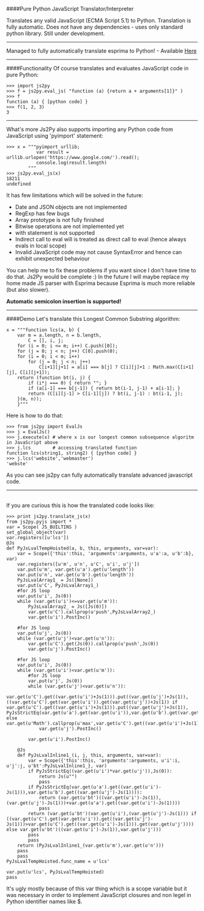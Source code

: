 ####Pure Python JavaScript Translator/Interpreter

Translates any valid JavaScript (ECMA Script 5.1) to Python. Translation is fully automatic. Does not have any 
dependencies - uses only standard python library. Still under development. 
<hr>

Managed to fully automatically translate esprima to Python! - Available <a href="https://github.com/PiotrDabkowski/Js2Py/blob/master/examples/pyesprima.py"> Here </a>

<hr>
####Functionality
Of course translates and evaluates JavaScript code in pure Python:

    >>> import js2py
    >>> f = js2py.eval_js( "function (a) {return a + arguments[1]}" )
    >>> f
    function (a) { [python code] }
    >>> f(1, 2, 3)
    3

<hr>

What's more Js2Py also supports importing any Python code from JavaScript using 'pyimport' statement:

    >>> x = """pyimport urllib;
               var result = urllib.urlopen('https://www.google.com/').read();
               console.log(result.length)
            """
    >>> js2py.eval_js(x)
    18211
    undefined
    
It has few limitations which will be solved in the future:
<ul>
<li>Date and JSON objects are not implemented</li>
<li>RegExp has few bugs</li>
<li>Array prototype is not fully finished</li>
<li>Bitwise operations are not implemented yet</li>
<li>with statement is not supported</li>
<li>Indirect call to eval will is treated as direct call to eval (hence always evals in local scope)</li>
<li>Invalid JavaScript code may not cause SyntaxError and hence can exhibit unexpected behaviour</li>
</ul>

You can help me to fix these problems if you want since I don't have time to do that. Js2Py would be complete :)
In the future I will maybe replace my home made JS parser with Esprima because Esprima is much more reliable (but also slower). 

<b> Automatic semicolon insertion is supported! </b>

<hr>
####Demo
Let's translate this Longest Common Substring algorithm:

    x = """function lcs(a, b) {
        var m = a.length, n = b.length,
            C = [], i, j;
        for (i = 0; i <= m; i++) C.push([0]);
        for (j = 0; j < n; j++) C[0].push(0);
        for (i = 0; i < m; i++)
            for (j = 0; j < n; j++)
                C[i+1][j+1] = a[i] === b[j] ? C[i][j]+1 : Math.max(C[i+1][j], C[i][j+1]);
        return (function bt(i, j) {
            if (i*j === 0) { return ""; }
            if (a[i-1] === b[j-1]) { return bt(i-1, j-1) + a[i-1]; }
            return (C[i][j-1] > C[i-1][j]) ? bt(i, j-1) : bt(i-1, j);
        }(m, n));
        }"""
        
Here is how to do that:

    >>> from js2py import EvalJs
    >>> j = EvalJs()
    >>> j.execute(x) # where x is our longest common subsequence algoritm in JavaScript above
    >>> j.lcs        # accessing translated function
    function lcs(string1, string2) { [python code] }
    >>> j.lcs('website','webmaster')
    'webste'
As you can see js2py can fully automatically translate advanced javascript code. 


    
<hr>
<br>
If you are curious this is how the translated code looks like:

    >>> print js2py.translate_js(x)
    from js2py.pyjs import *
    var = Scope( JS_BUILTINS )
    set_global_object(var)
    var.registers([u'lcs'])
    @Js
    def PyJsLvalTempHoisted(a, b, this, arguments, var=var):
        var = Scope({'this':this, 'arguments':arguments, u'a':a, u'b':b}, var)
        var.registers([u'm', u'n', u'C', u'i', u'j'])
        var.put(u'm', var.get(u'a').get(u'length'))
        var.put(u'n', var.get(u'b').get(u'length'))
        PyJsLvalArray1_ = Js([None])
        var.put(u'C', PyJsLvalArray1_)
        #for JS loop
        var.put(u'i', Js(0))
        while (var.get(u'i')<=var.get(u'm')):
            PyJsLvalArray2_ = Js([Js(0)])
            var.get(u'C').callprop(u'push',PyJsLvalArray2_)
            var.get(u'i').PostInc()
        
        #for JS loop
        var.put(u'j', Js(0))
        while (var.get(u'j')<var.get(u'n')):
            var.get(u'C').get(Js(0)).callprop(u'push',Js(0))
            var.get(u'j').PostInc()
        
        #for JS loop
        var.put(u'i', Js(0))
        while (var.get(u'i')<var.get(u'm')):
            #for JS loop
            var.put(u'j', Js(0))
            while (var.get(u'j')<var.get(u'n')):
                var.get(u'C').get((var.get(u'i')+Js(1))).put((var.get(u'j')+Js(1)), ((var.get(u'C').get(var.get(u'i')).get(var.get(u'j'))+Js(1)) if var.get(u'C').get((var.get(u'i')+Js(1))).put((var.get(u'j')+Js(1)), PyJsStrictEq(var.get(u'a').get(var.get(u'i')),var.get(u'b').get(var.get(u'j')))) else var.get(u'Math').callprop(u'max',var.get(u'C').get((var.get(u'i')+Js(1))).get(var.get(u'j')),var.get(u'C').get(var.get(u'i')).get((var.get(u'j')+Js(1))))))
                var.get(u'j').PostInc()
            
            var.get(u'i').PostInc()
        
        @Js
        def PyJsLvalInline1_(i, j, this, arguments, var=var):
            var = Scope({'this':this, 'arguments':arguments, u'i':i, u'j':j, u'bt':PyJsLvalInline1_}, var)
            if PyJsStrictEq((var.get(u'i')*var.get(u'j')),Js(0)):
                return Js(u"")
                pass
            if PyJsStrictEq(var.get(u'a').get((var.get(u'i')-Js(1))),var.get(u'b').get((var.get(u'j')-Js(1)))):
                return (var.get(u'bt')((var.get(u'i')-Js(1)),(var.get(u'j')-Js(1)))+var.get(u'a').get((var.get(u'i')-Js(1))))
                pass
            return (var.get(u'bt')(var.get(u'i'),(var.get(u'j')-Js(1))) if ((var.get(u'C').get(var.get(u'i')).get((var.get(u'j')-Js(1)))>var.get(u'C').get((var.get(u'i')-Js(1))).get(var.get(u'j')))) else var.get(u'bt')((var.get(u'i')-Js(1)),var.get(u'j')))
            pass
            pass
        return (PyJsLvalInline1_(var.get(u'm'),var.get(u'n')))
        pass
        pass
    PyJsLvalTempHoisted.func_name = u'lcs'
    
    var.put(u'lcs', PyJsLvalTempHoisted)
    pass


It's ugly mostly because of this var thing which is a scope variable but it was necessary in order to implement JavaScript closures and non legel in Python identifier names like $.

